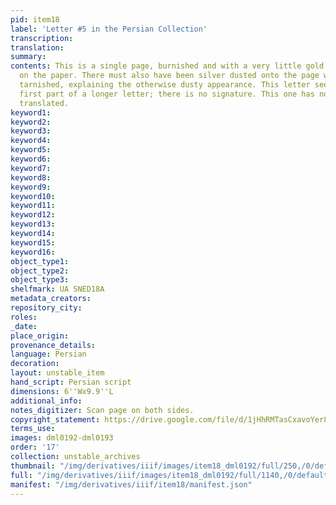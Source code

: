 ```yaml
---
pid: item18
label: 'Letter #5 in the Persian Collection'
transcription:
translation:
summary:
contents: This is a single page, burnished and with a very little gold dust sprinkled
  on the paper. There must also have been silver dusted onto the page which has since
  tarnished, explaining the otherwise dusty appearance. This letter seems to be the
  first part of a longer letter; there is no signature. This one has not yet been
  translated.
keyword1:
keyword2:
keyword3:
keyword4:
keyword5:
keyword6:
keyword7:
keyword8:
keyword9:
keyword10:
keyword11:
keyword12:
keyword13:
keyword14:
keyword15:
keyword16:
object_type1:
object_type2:
object_type3:
shelfmark: UA SNED18A
metadata_creators:
repository_city:
roles:
_date:
place_origin:
provenance_details:
language: Persian
decoration:
layout: unstable_item
hand_script: Persian script
dimensions: 6''Wx9.9''L
additional_info:
notes_digitizer: Scan page on both sides.
copyright_statement: https://drive.google.com/file/d/1jHhRMTasCxavoYer89Wn8_Xn65nL0sW0/view?usp=sharing
terms_use:
images: dml0192-dml0193
order: '17'
collection: unstable_archives
thumbnail: "/img/derivatives/iiif/images/item18_dml0192/full/250,/0/default.jpg"
full: "/img/derivatives/iiif/images/item18_dml0192/full/1140,/0/default.jpg"
manifest: "/img/derivatives/iiif/item18/manifest.json"
---
```

